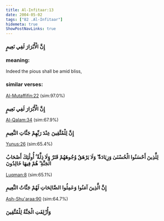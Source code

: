 ```yaml
---
title: Al-Infitaar:13
date: 2004-05-02
tags: ["82 .Al-Infitaar"]
hidemeta: true 
ShowPostNavLinks: true 
---
```

### إِنَّ الْأَبْرَارَ لَفِي نَعِيمٍ
### meaning: 
Indeed the pious shall be amid bliss,
### similar verses: 

[Al-Mutaffifin:22](/83/22) (sim:97.0%)

### إِنَّ الْأَبْرَارَ لَفِي نَعِيمٍ

[Al-Qalam:34](/68/34) (sim:67.9%)

### إِنَّ لِلْمُتَّقِينَ عِنْدَ رَبِّهِمْ جَنَّاتِ النَّعِيمِ

[Yunus:26](/10/26) (sim:65.4%)

### لِلَّذِينَ أَحْسَنُوا الْحُسْنَىٰ وَزِيَادَةٌ ۖ وَلَا يَرْهَقُ وُجُوهَهُمْ قَتَرٌ وَلَا ذِلَّةٌ ۚ أُولَٰئِكَ أَصْحَابُ الْجَنَّةِ ۖ هُمْ فِيهَا خَالِدُونَ

[Luqman:8](/31/8) (sim:65.1%)

### إِنَّ الَّذِينَ آمَنُوا وَعَمِلُوا الصَّالِحَاتِ لَهُمْ جَنَّاتُ النَّعِيمِ

[Ash-Shu'araa:90](/26/90) (sim:64.7%)

### وَأُزْلِفَتِ الْجَنَّةُ لِلْمُتَّقِينَ

